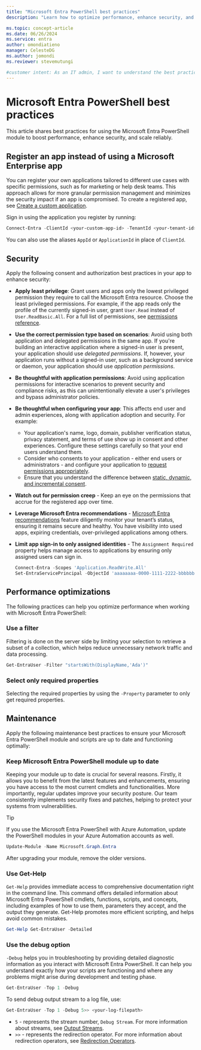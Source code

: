```yaml
---
title: "Microsoft Entra PowerShell best practices"
description: "Learn how to optimize performance, enhance security, and ensure scalability when working with Microsoft Entra PowerShell."

ms.topic: concept-article
ms.date: 06/26/2024
ms.service: entra
author: omondiatieno
manager: CelesteDG
ms.author: jomondi
ms.reviewer: stevemutungi

#customer intent: As an IT admin, I want to understand the best practices when interacting with Microsoft Entra PowerShell module for improved performance and security posture.
---
```


# Microsoft Entra PowerShell best practices

This article shares best practices for using the Microsoft Entra PowerShell module to boost performance, enhance security, and scale reliably.

## Register an app instead of using a Microsoft Enterprise app

You can register your own applications tailored to different use cases with specific permissions, such as for marketing or help desk teams. This approach allows for more granular permission management and minimizes the security impact if an app is compromised. To create a registered app, see [Create a custom application][create-a-custom-app].

Sign in using the application you register by running:

```powershell
Connect-Entra -ClientId <your-custom-app-id> -TenantId <your-tenant-id>
```

You can also use the aliases `AppId` or `ApplicationId` in place of `ClientId`.

## Security

Apply the following consent and authorization best practices in your app to enhance security:

- **Apply least privilege**: Grant users and apps only the lowest privileged permission they require to call the Microsoft Entra resource. Choose the least privileged permissions. For example, if the app reads only the profile of the currently signed-in user, grant `User.Read` instead of `User.ReadBasic.All`. For a full list of permissions, see [permissions reference][permissions-ref].

- **Use the correct permission type based on scenarios**: Avoid using both application and delegated permissions in the same app. If you're building an interactive application where a signed-in user is present, your application should use *delegated permissions*. If, however, your application runs without a signed-in user, such as a background service or daemon, your application should use *application permissions*.

- **Be thoughtful with application permissions**: Avoid using application permissions for interactive scenarios to prevent security and compliance risks, as this can unintentionally elevate a user's privileges and bypass administrator policies.

- **Be thoughtful when configuring your app**: This affects end user and admin experiences, along with application adoption and security. For example:

  - Your application's name, logo, domain, publisher verification status, privacy statement, and terms of use show up in consent and other experiences. Configure these settings carefully so that your end users understand them.
  - Consider who consents to your application - either end users or administrators - and configure your application to [request permissions appropriately](/azure/active-directory/develop/active-directory-v2-scopes).
  - Ensure that you understand the difference between [static, dynamic, and incremental consent](/azure/active-directory/develop/v2-permissions-and-consent#consent-types).

- **Watch out for permission creep** - Keep an eye on the permissions that accrue for the registered app over time.

- **Leverage Microsoft Entra recommendations** - [Microsoft Entra recommendations][entra-recommendations] feature diligently monitor your tenant’s status, ensuring it remains secure and healthy. You have visibility into used apps, expiring credentials, over-privileged applications among others.

- **Limit app sign-in to only assigned identities** - The `Assignment Required` property helps manage access to applications by ensuring only assigned users can sign in.

    ```powershell
    Connect-Entra -Scopes 'Application.ReadWrite.All'
    Set-EntraServicePrincipal -ObjectId 'aaaaaaaa-0000-1111-2222-bbbbbbbbbbbb' -AppRoleAssignmentRequired $True
    ```

## Performance optimizations

The following practices can help you optimize performance when working with Microsoft Entra PowerShell:

### Use a filter

Filtering is done on the server side by limiting your selection to retrieve a subset of a collection, which helps reduce unnecessary network traffic and data processing.

```powershell
Get-EntraUser -Filter "startsWith(DisplayName,'Ada')"
```

### Select only required properties

Selecting the required properties by using the `-Property` parameter to only get required properties.

## Maintenance

Apply the following maintenance best practices to ensure your Microsoft Entra PowerShell module and scripts are up to date and functioning optimally:

### Keep Microsoft Entra PowerShell module up to date

Keeping your module up to date is crucial for several reasons. Firstly, it allows you to benefit from the latest features and enhancements, ensuring you have access to the most current cmdlets and functionalities. More importantly, regular updates improve your security posture. Our team consistently implements security fixes and patches, helping to protect your systems from vulnerabilities.

> [!TIP]
> If you use the Microsoft Entra PowerShell with Azure Automation, update the PowerShell modules in your Azure Automation accounts as well.

```powershell
Update-Module -Name Microsoft.Graph.Entra
```

After upgrading your module, remove the older versions.

### Use Get-Help

`Get-Help` provides immediate access to comprehensive documentation right in the command line. This command offers detailed information about Microsoft Entra PowerShell cmdlets, functions, scripts, and concepts, including examples of how to use them, parameters they accept, and the output they generate. Get-Help promotes more efficient scripting, and helps avoid common mistakes.

```powershell
Get-Help Get-EntraUser -Detailed
```

### Use the debug option

`-Debug` helps you in troubleshooting by providing detailed diagnostic information as you interact with Microsoft Entra PowerShell. It can help you understand exactly how your scripts are functioning and where any problems might arise during development and testing phase.

```powershell
Get-EntraUser -Top 1 -Debug
```

To send debug output stream to a log file, use:

```powershell
Get-EntraUser -Top 1 -Debug 5>> <your-log-filepath>
```

- `5` - represents the stream number, `Debug Stream`. For more information about streams, see [Output Streams][outputStreamLink].
- `>>` - represents the redirection operator. For more information about redirection operators, see [Redirection Operators][redirectOperatorLink].

<!-- link references -->
[permissions-ref]: /graph/permissions-reference
[entra-recommendations]: /entra/identity/monitoring-health/overview-recommendations
[create-a-custom-app]: create-custom-application.md
[outputStreamLink]: /powershell/module/microsoft.powershell.core/about/about_redirection#redirectable-output-streams
[redirectOperatorLink]: /powershell/module/microsoft.powershell.core/about/about_redirection#powershell-redirection-operators
